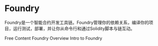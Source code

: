 # Foundry

Foundry是一个智能合约开发工具链。Foundry管理你的依赖关系，编译你的项目，运行测试，部署，并让你从命令行和通过Solidity脚本与链互动。

<ResourceGroupTitle>Free Content</ResourceGroupTitle>
<BadgeLink colorScheme='yellow' badgeText='Read' href='https://book.getfoundry.sh/'>Foundry Overview</BadgeLink>
<BadgeLink badgeText='Watch' href='https://youtu.be/fNMfMxGxeag'>Intro to Foundry</BadgeLink>

